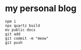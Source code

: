 # my personal blog
```
npm i
npx quartz build
mv public docs
git add
git commit -m "meow"
git push
```
